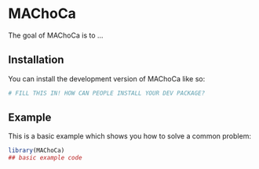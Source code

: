 
# MAChoCa

<!-- badges: start -->
<!-- badges: end -->

The goal of MAChoCa is to ...

## Installation

You can install the development version of MAChoCa like so:

``` r
# FILL THIS IN! HOW CAN PEOPLE INSTALL YOUR DEV PACKAGE?
```

## Example

This is a basic example which shows you how to solve a common problem:

``` r
library(MAChoCa)
## basic example code
```

